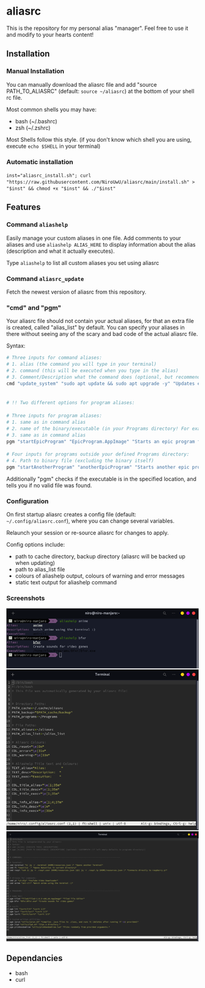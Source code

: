 # aliasrc

This is the repository for my personal alias "manager". Feel free to use it and
modify to your hearts content!

## Installation

### Manual Installation

You can manually download the aliasrc file and add "source PATH_TO_ALIASRC"
(default: `source ~/aliasrc`) at the bottom of your shell rc file.

Most common shells you may have:

- bash (~/.bashrc)
- zsh (~/.zshrc)

Most Shells follow this style. (if you don't know which shell you are using,
execute `echo $SHELL` in your terminal)

### Automatic installation

`inst="aliasrc_install.sh"; curl "https://raw.githubusercontent.com/NiroUwU/aliasrc/main/install.sh" > "$inst" && chmod +x "$inst" && ./"$inst"`

## Features

### Command `aliashelp`

Easily manage your custom aliases in one file. Add comments to your aliases and
use `aliashelp ALIAS_HERE` to display information about the alias (description
and what it actually executes).

Type `aliashelp` to list all custom aliases you set using aliasrc

### Command `aliasrc_update`

Fetch the newest version of aliasrc from this repository.

### "cmd" and "pgm"

Your aliasrc file should not contain your actual aliases, for that an extra
file is created, called "alias_list" by default. You can specify your aliases
in there without seeing any of the scary and bad code of the actual aliasrc
file.

Syntax:

```bash
# Three inputs for command aliases:
# 1. alias (the command you will type in your terminal)
# 2. command (this will be executed when you type in the alias)
# 3. Comment/Description what the command does (optional, but recommended of course)
cmd "update_system" "sudo apt update && sudo apt upgrade -y" "Updates entire systems packages"


# !! Two different options for program aliases:

# Three inputs for program aliases:
# 1. same as in command alias
# 2. name of the binary/executable (in your Programs directory! For example ~/Programs/ or similar (can be changed in the config) )
# 3. same as in command alias
pgm "startEpicProgram" "EpicProgram.AppImage" "Starts an epic program from the terminal"

# Four inputs for programs outside your defined Programs directory:
# 4. Path to binary file (excluding the binary itself)
pgm "startAnotherProgram" "anotherEpicProgram" "Starts another epic program" ~/AnotherDirectory/Programs/
```

Additionally "pgm" checks if the executable is in the specified location, and
tells you if no valid file was found.

### Configuration

On first startup aliasrc creates a config file (default:
`~/.config/aliasrc.conf`), where you can change several variables.

Relaunch your session or re-source aliasrc for changes to apply.

Config options include:

- path to cache directory, backup directory (aliasrc will be backed up when
updating)
- path to alias_list file
- colours of aliashelp output, colours of warning and error messages
- static text output for aliashelp command

### Screenshots

<img src="./.pictures/aliashelp.png" alt="Aliashelp Picture"            width=575/>
<img src="./.pictures/config.png"    alt="Config Options"               width=575/>
<img src="./.pictures/list.png"      alt="List of examples for aliases" width=575/>

## Dependancies

- bash
- curl
